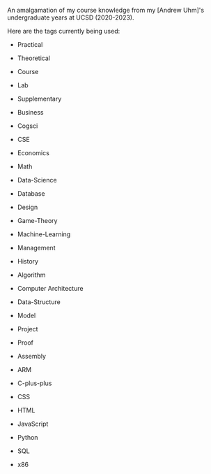 An amalgamation of my course knowledge from my [Andrew Uhm]'s undergraduate years at UCSD (2020-2023).

Here are the tags currently being used:
- Practical
- Theoretical

- Course
- Lab
- Supplementary

- Business
- Cogsci
- CSE
- Economics
- Math

- Data-Science
- Database
- Design
- Game-Theory
- Machine-Learning
- Management
- History

- Algorithm
- Computer Architecture
- Data-Structure
- Model
- Project
- Proof

- Assembly
- ARM
- C-plus-plus
- CSS
- HTML
- JavaScript
- Python
- SQL
- x86